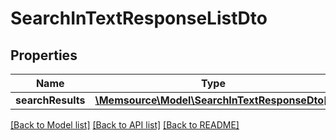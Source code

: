 # SearchInTextResponseListDto

## Properties
Name | Type | Description | Notes
------------ | ------------- | ------------- | -------------
**searchResults** | [**\Memsource\Model\SearchInTextResponseDto[]**](SearchInTextResponseDto.md) |  | [optional] 

[[Back to Model list]](../README.md#documentation-for-models) [[Back to API list]](../README.md#documentation-for-api-endpoints) [[Back to README]](../README.md)



